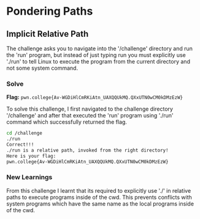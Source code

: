 # Pondering Paths

## Implicit Relative Path 
The challenge asks you to navigate into the '/challenge' directory and run the 'run' program, but instead of just typing run you must explicitly use './run' to tell Linux to execute the program from the current directory and not some system command.

### Solve
**Flag:** `pwn.college{Av-WGDiHlCmRKiAtn_UAXQQUkMQ.QXxUTN0wCM0kDMzEzW}`

To solve this challenge, I first navigated to the challenge directory '/challenge' and after that executed the 'run' program using './run' command which successfully returned the flag.

```bash
cd /challenge
./run
Correct!!!
./run is a relative path, invoked from the right directory!
Here is your flag:
pwn.college{Av-WGDiHlCmRKiAtn_UAXQQUkMQ.QXxUTN0wCM0kDMzEzW}
```

### New Learnings
From this challenge I learnt that its required to explicitly use './' in relative paths to execute programs inside of the cwd. This prevents conflicts with system programs which have the same name as the local programs inside of the cwd. 